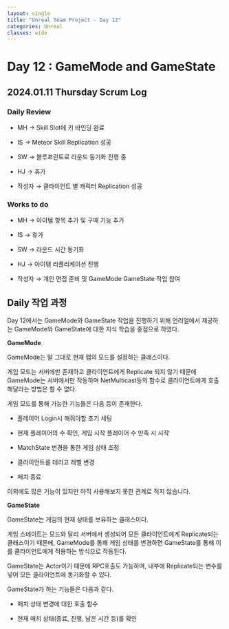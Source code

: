 ```yaml
---
layout: single
title: "Unreal Team Project - Day 12"
categories: Unreal
classes: wide
---
```


# Day 12 : GameMode and GameState

## 2024.01.11 Thursday Scrum Log

### Daily Review

- MH → Skill Slot에 키 바인딩 완료

- IS → Meteor Skill Replication 성공

- SW → 블루프린트로 라운드 동기화 진행 중

- HJ → 휴가

- 작성자 → 클라이언트 별 캐릭터 Replication 성공


### Works to do

- MH → 아이템 항목 추가 및 구매 기능 추가

- IS → 휴가

- SW → 라운드 시간 동기화

- HJ → 아이템 리플리케이션 진행

- 작성자 → 개인 면접 준비 및 GameMode GameState 작업 참여


## Daily 작업 과정

Day 12에서는 GameMode와 GameState 작업을 진행하기 위해 언리얼에서 제공하는 GameMode와 GameState에 대한 지식 학습을 중점으로 하였다.


**GameMode**

GameMode는 말 그대로 현재 맵의 모드를 설정하는 클래스이다.

게임 모드는 서버에만 존재하고 클라이언트에게 Replicate 되지 않기 때문에 GameMode는 서버에서만 작동하며 NetMulticast등의 함수로 클라이언트에게 호출해달라는 방법은 할 수 없다.

게임 모드를 통해 가능한 기능들은 다음 등이 존재한다.

- 플레이어 Login시 해줘야할 초기 세팅

- 현재 플레이어의 수 확인, 게임 시작 플레이어 수 만족 시 시작

- MatchState 변경을 통한 게임 상태 조정

- 클라이언트를 데리고 레벨 변경

- 매치 종료

이외에도 많은 기능이 있지만 아직 사용해보지 못한 관계로 적지 않습니다.


**GameState**

GameState는 게임의 현재 상태를 보유하는 클래스이다.

게임 스테이트는 모드와 달리 서버에서 생성되어 모든 클라이언트에게 Replicate되는 클래스이기 때문에, GameMode를 통해 게임 상태를 변경하면 GameState를 통해 이를 클라이언트에게 적용하는 방식으로 작동된다.

GameState는 Actor이기 때문에 RPC호출도 가능하며, 내부에 Replicate되는 변수를 넣어 모든 클라이언트에 동기화할 수 있다.

GameState가 하는 기능들은 다음과 같다.

- 매치 상태 변경에 대한 호출 함수

- 현재 매치 상태(종료, 진행, 남은 시간 등)를 확인
